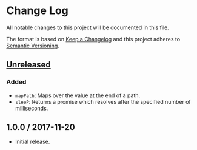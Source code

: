 # Change Log

All notable changes to this project will be documented in this file.

The format is based on [Keep a Changelog](http://keepachangelog.com/)
and this project adheres to [Semantic Versioning](http://semver.org/).

## [Unreleased]

### Added

- `mapPath`: Maps over the value at the end of a path.
- `sleeP`: Returns a promise which resolves after the specified number of milliseconds.

## 1.0.0 / 2017-11-20

- Initial release.

[Unreleased]: https://github.com/meltwater/phi/compare/v1.0.0...HEAD
